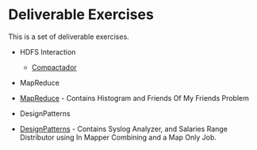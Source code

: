 Deliverable Exercises
=====================

This is a set of deliverable exercises.

* HDFS Interaction
  * [Compactador](./compactador)

* MapReduce
 * [MapReduce](./mapreduce) - Contains Histogram and Friends Of My Friends Problem

* DesignPatterns
 * [DesignPatterns](./designpatterns) - Contains Syslog Analyzer, and Salaries Range Distributor using In Mapper Combining and a Map Only Job.
